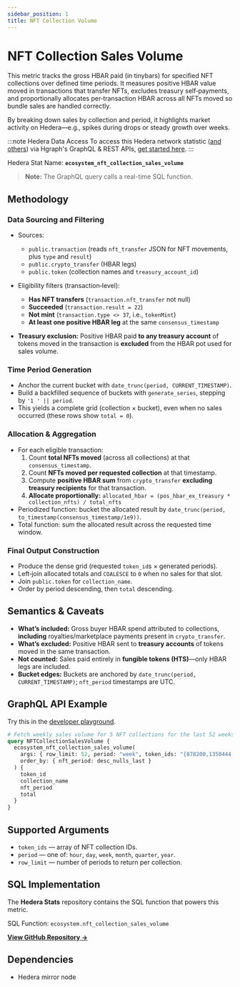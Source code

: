 ```yaml
---
sidebar_position: 1
title: NFT Collection Volume
---
```


# NFT Collection Sales Volume

This metric tracks the gross HBAR paid (in tinybars) for specified NFT collections over defined time periods. It measures positive HBAR value moved in transactions that transfer NFTs, excludes treasury self‑payments, and proportionally allocates per‑transaction HBAR across all NFTs moved so bundle sales are handled correctly.

By breaking down sales by collection and period, it highlights market activity on Hedera—e.g., spikes during drops or steady growth over weeks.

:::note Hedera Data Access
To access this Hedera network statistic ([and others](/category/hedera-stats/)) via Hgraph's GraphQL & REST APIs, [get started here](https://www.hgraph.com/hedera).
:::

Hedera Stat Name: **`ecosystem_nft_collection_sales_volume`**

> **Note:** The GraphQL query calls a real-time SQL function.

## Methodology

### Data Sourcing and Filtering

- Sources:
  - `public.transaction` (reads `nft_transfer` JSON for NFT movements, plus `type` and `result`)
  - `public.crypto_transfer` (HBAR legs)
  - `public.token` (collection names and `treasury_account_id`)
- Eligibility filters (transaction‑level):

  - **Has NFT transfers** (`transaction.nft_transfer` not null)
  - **Succeeded** (`transaction.result = 22`)
  - **Not mint** (`transaction.type <> 37`, i.e., `tokenMint`)
  - **At least one positive HBAR leg** at the same `consensus_timestamp`

- **Treasury exclusion:** Positive HBAR paid **to any treasury account** of tokens moved in the transaction is **excluded** from the HBAR pot used for sales volume.

### Time Period Generation

- Anchor the current bucket with `date_trunc(period, CURRENT_TIMESTAMP)`.
- Build a backfilled sequence of buckets with `generate_series`, stepping by `'1 ' || period`.
- This yields a complete grid (collection × bucket), even when no sales occurred (these rows show `total = 0`).

### Allocation & Aggregation

- For each eligible transaction:
  1. Count **total NFTs moved** (across all collections) at that `consensus_timestamp`.
  2. Count **NFTs moved per requested collection** at that timestamp.
  3. Compute **positive HBAR sum** from `crypto_transfer` **excluding treasury recipients** for that transaction.
  4. **Allocate proportionally:**
     `allocated_hbar = (pos_hbar_ex_treasury * collection_nfts) / total_nfts`
- Periodized function: bucket the allocated result by `date_trunc(period, to_timestamp(consensus_timestamp/1e9))`.
- Total function: sum the allocated result across the requested time window.

### Final Output Construction

- Produce the dense grid (requested `token_id`s × generated periods).
- Left‑join allocated totals and `COALESCE` to `0` when no sales for that slot.
- Join `public.token` for `collection_name`.
- Order by period descending, then `total` descending.

## Semantics & Caveats

- **What’s included:** Gross buyer HBAR spend attributed to collections, **including** royalties/marketplace payments present in `crypto_transfer`.
- **What’s excluded:** Positive HBAR sent to **treasury accounts** of tokens moved in the same transaction.
- **Not counted:** Sales paid entirely in **fungible tokens (HTS)**—only HBAR legs are included.
- **Bucket edges:** Buckets are anchored by `date_trunc(period, CURRENT_TIMESTAMP)`; `nft_period` timestamps are UTC.

## GraphQL API Example

Try this in the [developer playground](https://dashboard.hgraph.com).

```graphql
# Fetch weekly sales volume for 5 NFT collections for the last 52 weeks.
query NFTCollectionSalesVolume {
  ecosystem_nft_collection_sales_volume(
    args: { row_limit: 52, period: "week", token_ids: "{878200,1350444,2179656,6178143,8302178}" }
    order_by: { nft_period: desc_nulls_last }
  ) {
    token_id
    collection_name
    nft_period
    total
  }
}
```

## Supported Arguments

- `token_ids` — array of NFT collection IDs.
- `period` — one of: `hour`, `day`, `week`, `month`, `quarter`, `year`.
- `row_limit` — number of periods to return per collection.

## SQL Implementation

The **Hedera Stats** repository contains the SQL function that powers this metric.

SQL Function: `ecosystem.nft_collection_sales_volume`

**[View GitHub Repository →](https://github.com/hgraph-io/hedera-stats)**

## Dependencies

- Hedera mirror node
